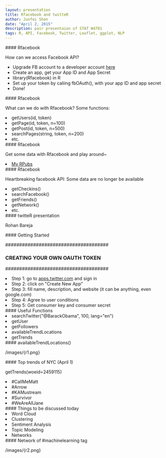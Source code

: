 ```yaml
---
layout: presentation
title: Rfacebook and twitteR
author: Junfei Shen
date: "April 2, 2015"
description: pair presentaion of STAT W4701
tags: R, API, Facebook, Twitter, Leaflet, ggplot, NLP
---
```


<section>
	<section>
#### Rfacebook

How can we access Facebook API?

<ul>
<li>Upgrade FB account to a developer account <a href="https://developers.facebook.com/">here</a></li>
<li>Create an app, get your App ID and App Secret</li>
<li>library(Rfacebook) in R</li>
<li>Set up your token by caliing fbOAuth(), with your app ID and app secret</li>
<li>Done!</li>
</ul>

</section>
</section>


<section>
	<section>
#### Rfacebook

What can we do with Rfacebook?
Some functions:

<li>getUsers(id, token)</li>
<li>getPage(id, token, n=100)</li>
<li>getPost(id, token, n=500)</li>
<li>searchPages(string, token, n=200)</li>
<li>etc.</li>

</section>
</section>


<section>
	<section>
#### Rfacebook

Get some data with Rfacebook and play around~
<li><a href="http://rpubs.com/shenjunfei">My RPubs</a></li>

</section>
</section>


<section>
	<section>
#### Rfacebook

Heartbreaking facebook API: Some data are no longer be available
<li>getCheckins()</li>
<li>searchFacebook()</li>
<li>getFriends()</li>
<li>getNetwork()</li>
<li>etc.</li>

</section>
</section>


<section>
	<section>
#### twitteR presentation

Rohan Bareja

</section>
</section>


<section>
	<section>
#### Getting Started

#####################################
### CREATING YOUR OWN OAUTH TOKEN ###
#####################################


<li>Step 1: go to <a href="apps.twitter.com">apps.twitter.com</a> and sign in</li>
<li>Step 2: click on "Create New App”</li>
<li>Step 3: fill name, description, and website (it can be anything, even google.com)</li>
<li>Step 4: Agree to user conditions</li>
<li>Step 5: Get consumer key and consumer secret</li>

</section>
</section>


<section>
	<section>
#### Useful Functions

<li>searchTwitter("@BarackObama", 100, lang="en")</li>
<li>getUser</li>
<li>getFollowers</li>
<li>availableTrendLocations</li>
<li>getTrends</li>

</section>
</section>


<section>
	<section>
#### availableTrendLocations()

/images/{r1.png}

</section>
</section>


<section>
	<section>
#### Top trends of NYC (April 1)

getTrends(woeid=2459115)

<li>#CallMeMatt</li>
<li>#Arrow</li>
<li>#KAMustream</li>
<li>#Survivor</li>
<li>#WeAreAllJane</li>

</section>
</section>


<section>
	<section>
#### Things to be discussed today

<li>Word Cloud</li>
<li>Clustering</li>
<li>Sentiment Analysis</li>
<li>Topic Modeling</li>
<li>Networks</li>

</section>
</section>


<section>
	<section>
#### Network of #machinelearning tag

/images/{r2.png}

</section>
</section>
